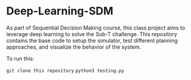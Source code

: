 # Deep-Learning-SDM
As part of Sequential Decision Making course, this class project aims to leverage deep learning to solve the Sub-T challenge. This repository contains the base code to setup the simulator, test different planning approaches, and visualize the behavior of the system.

To run this:

`git clone this repository`
`python3 testing.py`


